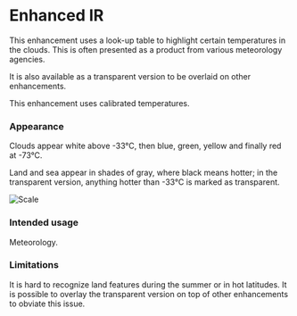 # Enhanced IR

This enhancement uses a look-up table to highlight certain temperatures in the clouds. This is often presented as a product from various meteorology agencies.

It is also available as a transparent version to be overlaid on other enhancements.

This enhancement uses calibrated temperatures.

### Appearance

Clouds appear white above -33°C, then blue, green, yellow and finally red at -73°C. 

Land and sea appear in shades of gray, where black means hotter; in the transparent version, anything hotter than -33°C is marked as transparent.

![Scale](lut/cal/EnhancedIR.png)

### Intended usage

Meteorology.

### Limitations

It is hard to recognize land features during the summer or in hot latitudes. It is possible to overlay the transparent version on top of other enhancements to obviate this issue.